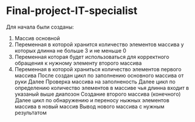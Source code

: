 # Final-project-IT-specialist
Для начала были созданы:
1) Массив основной
2) Переменная в которой хранится количество элементов массива у которых длинна не больше 3 и не меньше 0
3) Переменная которая будет использоваться для корректного обращения к нужному элементу второго массива
4) Переменная в которой храниться количество элементов первого массива
После создан цикл по заполнению основного массива от руки
Далее Проверка массива на заполненость
Далее цикл по определению количество элементов в массиве чья длинна входит в указаный выше диапозон
Создание второго массива (конечного)
Далее цикл по обнаружению и переносу ныжных элементов массива в новый массив
Вывод нового массива с нужным результатом

